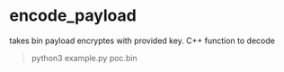 # encode_payload

takes bin payload encryptes with provided key.
C++ function to decode

>python3 example.py poc.bin
